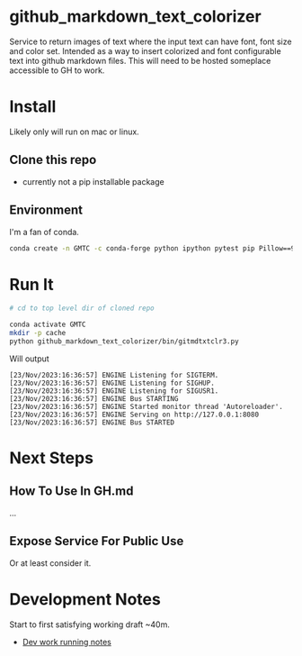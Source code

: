 # github_markdown_text_colorizer
Service to return images of text where the input text can have font, font size and color set.  Intended as a way to insert colorized and font configurable text into github markdown files. This will need to be hosted someplace accessible to GH to work.

# Install
Likely only will run on mac or linux.

## Clone this repo
  * currently not a pip installable package

## Environment
I'm a fan of conda.

```bash
conda create -n GMTC -c conda-forge python ipython pytest pip Pillow==9.5.0 cherrypy
```

# Run It

```bash
# cd to top level dir of cloned repo

conda activate GMTC
mkdir -p cache
python github_markdown_text_colorizer/bin/gitmdtxtclr3.py

```
Will output

```text
[23/Nov/2023:16:36:57] ENGINE Listening for SIGTERM.
[23/Nov/2023:16:36:57] ENGINE Listening for SIGHUP.
[23/Nov/2023:16:36:57] ENGINE Listening for SIGUSR1.
[23/Nov/2023:16:36:57] ENGINE Bus STARTING
[23/Nov/2023:16:36:57] ENGINE Started monitor thread 'Autoreloader'.
[23/Nov/2023:16:36:57] ENGINE Serving on http://127.0.0.1:8080
[23/Nov/2023:16:36:57] ENGINE Bus STARTED
```

# Next Steps

## How To Use In GH.md
...

## Expose Service For Public Use
Or at least consider it.


# Development Notes
Start to first satisfying working draft ~40m.
* [Dev work running notes](github_markdown_text_colorizer/docs/chatgpt_convo.md)
